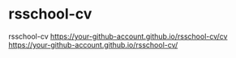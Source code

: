 # rsschool-cv
rsschool-cv
https://your-github-account.github.io/rsschool-cv/cv
https://your-github-account.github.io/rsschool-cv/
